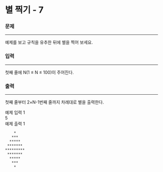 # 별 찍기 - 7

### 문제

---
예제를 보고 규칙을 유추한 뒤에 별을 찍어 보세요.

### 입력

---
첫째 줄에 N(1 ≤ N ≤ 100)이 주어진다.

### 출력

---
첫째 줄부터 2×N-1번째 줄까지 차례대로 별을 출력한다.

예제 입력 1<br>
5<br>
예제 출력 1<br>
```
    *
   ***
  *****
 *******
*********
 *******
  *****
   ***
    *
```